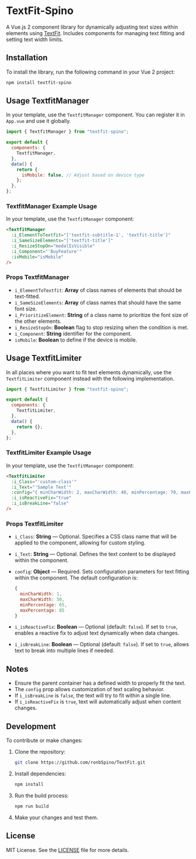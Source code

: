 # TextFit-Spino

A Vue.js 2 component library for dynamically adjusting text sizes within elements using [TextFit](https://github.com/STRML/textfit). Includes components for managing text fitting and setting text width limits.

## Installation

To install the library, run the following command in your Vue 2 project:

```bash
npm install textfit-spino
```

## Usage TextfitManager

In your template, use the `TextfitManager` component. You can register it in `App.vue` and use it globally.

```javascript
import { TextfitManager } from "textfit-spino";

export default {
  components: {
    TextfitManager,
  },
  data() {
    return {
      isMobile: false, // Adjust based on device type
    };
  },
};
```

### TextfitManager Example Usage

In your template, use the `TextfitManager` component:

```html
<TextfitManager
  :i_ElementToTextfit="['textfit-subtitle-1', 'textfit-title']"
  :i_SameSizeElements="['textfit-title']"
  :i_ResizeStopOn="modalIsVisible"
  :i_Component="'BuyFeature'"
  :isMobile="isMobile"
/>
```

### Props TextfitManager

- `i_ElementToTextfit`: **Array** of class names of elements that should be text-fitted.
- `i_SameSizeElements`: **Array** of class names that should have the same font size.
- `i_PrioritizeElement`: **String** of a class name to prioritize the font size of the other elements.
- `i_ResizeStopOn`: **Boolean** flag to stop resizing when the condition is met.
- `i_Component`: **String** identifier for the component.
- `isMobile`: **Boolean** to define if the device is mobile.

## Usage TextfitLimiter

In all places where you want to fit text elements dynamically, use the `TextfitLimiter` component instead with the following implementation.

```javascript
import { TextfitLimiter } from "textfit-spino";

export default {
  components: {
    TextfitLimiter,
  },
  data() {
    return {};
  },
};
```

### TextfitLimiter Example Usage

In your template, use the `TextfitManager` component:

```html
<TextfitLimiter
  :i_Class="'custom-class'"
  :i_Text="'Sample Text'"
  :config="{ minCharWidth: 2, maxCharWidth: 40, minPercentage: 70, maxPercentage: 90 }"
  :i_isReactiveFix="true"
  :i_isBreakLine="false"
/>
```

### Props TextfitLimiter

- `i_Class`: **String** — Optional. Specifies a CSS class name that will be applied to the component, allowing for custom styling.

- `i_Text`: **String** — Optional. Defines the text content to be displayed within the component.

- `config`: **Object** — Required. Sets configuration parameters for text fitting within the component. The default configuration is:

  ```javascript
  {
    minCharWidth: 1,
    maxCharWidth: 50,
    minPercentage: 65,
    maxPercentage: 85
  }
  ```

- `i_isReactiveFix`: **Boolean** — Optional (default: `false`). If set to `true`, enables a reactive fix to adjust text dynamically when data changes.

- `i_isBreakLine`: **Boolean** — Optional (default: `false`). If set to `true`, allows text to break into multiple lines if needed.

## Notes

- Ensure the parent container has a defined width to properly fit the text.
- The `config` prop allows customization of text scaling behavior.
- If `i_isBreakLine` is `false`, the text will try to fit within a single line.
- If `i_isReactiveFix` is `true`, text will automatically adjust when content changes.

## Development

To contribute or make changes:

1. Clone the repository:

   ```bash
   git clone https://github.com/ronbSpino/TextFit.git
   ```

2. Install dependencies:

   ```bash
   npm install
   ```

3. Run the build process:

   ```bash
   npm run build
   ```

4. Make your changes and test them.

## License

MIT License. See the [LICENSE](LICENSE) file for more details.
